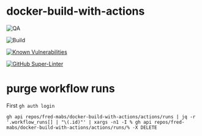# docker-build-with-actions

![QA](https://github.com/Fred-MabS/docker-build-with-actions/actions/workflows/qa.yml/badge.svg)

![Build](https://github.com/Fred-MabS/docker-build-with-actions/actions/workflows/docker-image.yml/badge.svg)

[![Known Vulnerabilities](https://snyk.io/test/github/Fred-MabS/docker-build-with-actions/badge.svg)](https://snyk.io/test/github/Fred-MabS/docker-build-with-actions)


[![GitHub Super-Linter](https://github.com/Fred-MabS/docker-build-with-actions/workflows/Lint%20Code%20Base/badge.svg)](https://github.com/marketplace/actions/super-linter)



# purge workflow runs

First `gh auth login`

`gh api repos/fred-mabs/docker-build-with-actions/actions/runs | jq -r '.workflow_runs[] | "\(.id)"' | xargs -n1 -I % gh api repos/fred-mabs/docker-build-with-actions/actions/runs/% -X DELETE`
